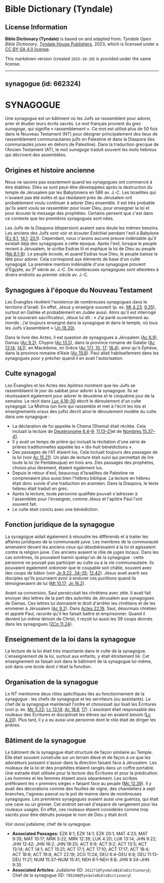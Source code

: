 # Bible Dictionary (Tyndale)

## License Information

**Bible Dictionary (Tyndale)** is based on and adapted from: _Tyndale Open Bible Dictionary_, [Tyndale House Publishers](https://tyndaleopenresources.com/), 2023, which is licensed under a [CC BY-SA 4.0 license](https://creativecommons.org/licenses/by-sa/4.0/legalcode.en).

This markdown version (created `2025-10-20`) is provided under the same license.



--------------------------------

## synagogue (id: 662324)

SYNAGOGUE
=========

Une synagogue est un bâtiment où les Juifs se rassemblent pour adorer, prier et étudier leurs écrits sacrés. Le mot français provient du grec *sunagoge*, qui signifie « rassemblement ». Ce mot est utilisé plus de 50 fois dans le Nouveau Testament (NT) pour désigner principalement des lieux de rassemblement communautaires juifs en Palestine et dans la Diaspora (les communautés juives en dehors de Palestine). Dans la traduction grecque de l'Ancien Testament (AT), le mot *sunagoge* traduit souvent les mots hébreux qui décrivent des assemblées.

Origines et histoire ancienne
-----------------------------

Nous ne savons pas exactement quand les synagogues ont commencé à être établies. Elles se sont peut\-être développées après la destruction du temple de Jérusalem par les Babyloniens en 586 av. J.‑C. Les Israélites qui n'avaient pas été exilés et qui résidaient près de Jérusalem ont probablement voulu continuer à adorer Dieu ensemble. Il est très probable qu'ils aient voulu se rassembler pour louer Dieu, pour enseigner la loi et pour écouter le message des prophètes. Certains pensent que c'est dans ce contexte que les premières synagogues sont nées.

Les Juifs de la Diaspora (dispersion) avaient sans doute les mêmes besoins. Les anciens des Juifs vont voir et écouter Ézéchiel pendant l'exil à Babylone ([Ez 8\.1](https://ref.ly/Ezek8:1); [14\.1](https://ref.ly/Ezek14:1); [20\.1](https://ref.ly/Ezek20:1)). Cependant, nous n'avons aucune preuve indéniable qu'il existait déjà des synagogues à cette époque. Après l'exil, lorsque le peuple revient à Jérusalem, le scribe Esdras lit et explique la loi de Dieu au peuple ([Né 8\.1–8](https://ref.ly/Neh8:1-Neh8:8)). Le peuple écoute, et quand Esdras loue Dieu, le peuple baisse la tête pour adorer. Cela correspond aux éléments de base d'un culte synagogal. La première mention indéniable d'une synagogue provient d'Égypte, au 3ᵉ siècle av. J.‑C. De nombreuses synagogues sont attestées à divers endroits au premier siècle av. J.‑C.

Synagogues à l'époque du Nouveau Testament
------------------------------------------

Les Évangiles révèlent l'existence de nombreuses synagogues dans le territoire d'Israël. En effet, Jésus y enseigne souvent (p. ex. [Mt 4\.23](https://ref.ly/Matt4:23); [9\.35](https://ref.ly/Matt9:35)), surtout en Galilée et probablement en Judée aussi. Alors qu'il est interrogé par le souverain sacrificateur, Jésus lui dit : « J’ai parlé ouvertement au monde ; j’ai toujours enseigné dans la synagogue et dans le temple, où tous les Juifs s’assemblent » ([Jn 18\.20\)](https://ref.ly/John18:20).

Dans le livre des Actes, il est question de synagogues à Jérusalem ([Ac 6\.9](https://ref.ly/Acts6:9)), Damas ([Ac 9\.2](https://ref.ly/Acts9:2)), Chypre ([Ac 13\.5](https://ref.ly/Acts13:5)), dans la province romaine de Galatie ([Ac 13\.14](https://ref.ly/Acts13:14); [14\.1](https://ref.ly/Acts14:1)), en Macédoine, en Grèce ([Ac 17\.1, 10, 17](https://ref.ly/Acts17:1,Acts17:10,Acts17:17); [18\.4](https://ref.ly/Acts18:4)), ainsi qu'à Éphèse, dans la province romaine d'Asie ([Ac 19\.8](https://ref.ly/Acts19:8)). Paul allait habituellement dans les synagogues pour y prêcher quand il en avait l'autorisation.

Culte synagogal
---------------

Les Évangiles et les Actes des Apôtres montrent que les Juifs se rassemblaient le jour du sabbat pour adorer à la synagogue. Ils se réunissaient également pour adorer le deuxième et le cinquième jour de la semaine. Le récit dans [Luc 4\.16–30](https://ref.ly/Luke4:16-Luke4:30) décrit le déroulement d'un culte synagogal. La Mishna (un livre qui rassemble et met à l'écrit les lois et enseignements oraux des juifs) décrit ainsi le déroulement modèle du culte dans une synagogue :

* La déclaration de foi appelée le Chema (Shema) était récitée. Cela incluait la lecture de [Deutéronome 6\.4–9](https://ref.ly/Deut6:4-Deut6:9); [11\.13–21](https://ref.ly/Deut11:13-Deut11:21)et de [Nombres 15\.37–41](https://ref.ly/Num15:37-Num15:41).
* Il y avait un temps de prière qui incluait la récitation d'une série de prières traditionnelles appelée les « dix\-huit bénédictions ».
* Des passages de l'AT étaient lus. Cela incluait toujours des passages de la loi (voir [Ac 15\.21](https://ref.ly/Acts15:21)). Un plan de lecture était suivi qui permettait de lire toute la loi (le Pentateuque) en trois ans. Des passages des prophètes, choisis plus librement, étaient également lus.
* Depuis le retour d'exil, beaucoup d'Israélites de Palestine ne comprenaient plus aussi bien l'hébreu biblique. La lecture en hébreu était donc suivie d'une traduction en araméen. Dans la Diaspora, le texte hébreu était traduit en grec.
* Après la lecture, toute personne qualifiée pouvait s'adresser à l'assemblée pour l'enseigner, comme Jésus et l'apôtre Paul l'ont souvent fait.
* Le culte était conclu avec une bénédiction.

Fonction juridique de la synagogue
----------------------------------

La synagogue aidait également à résoudre les différends et à traiter les affaires juridiques de la communauté juive. Les membres de la communauté amenaient devant les anciens ceux qui désobéissaient à la loi et agissaient contre la religion juive. Ces anciens avaient le rôle de juges locaux. Dans les cas extrêmes, ils pouvaient bannir quelqu'un de la synagogue : cette personne ne pouvait pas participer au culte ou à la vie communautaire. Ils pouvaient également ordonner que le coupable soit châtié, souvent avec des coups de bâton (voir [Jn 9\.22, 34–35](https://ref.ly/John9:22,John9:34-John9:35); [12\.42](https://ref.ly/John12:42)). Jésus avait averti ses disciples qu'ils pourraient avoir à endurer ces punitions quand ils témoigneraient de lui ([Mt 10\.17](https://ref.ly/Matt10:17); [Jn 16\.2](https://ref.ly/John16:2)).

Avant sa conversion, Saul persécutait les chrétiens avec zèle. Il avait fait envoyer des lettres de la part des autorités de Jérusalem aux synagogues de Damas. Ces lettres lui donnaient le droit d'arrêter les chrétiens et de les emmener à Jérusalem ([Ac 9\.2](https://ref.ly/Acts9:2)). Dans [Actes 22\.19](https://ref.ly/Acts22:19), Saul, désormais chrétien et appelé Paul, raconte qu'il les faisait battre et emprisonner. Quand il devient lui\-même témoin de Christ, il reçoit lui aussi les 39 coups donnés dans les synagogues ([2Co 11\.24](https://ref.ly/2Cor11:24)).

Enseignement de la loi dans la synagogue
----------------------------------------

La lecture de la loi était très importante dans le culte de la synagogue. L'enseignement de la loi, surtout aux enfants, y était étroitement lié. Cet enseignement se faisait soit dans le bâtiment de la synagogue lui\-même, soit dans une école dont c'était la fonction.

Organisation de la synagogue
----------------------------

Le NT mentionne deux rôles spécifiques liés au fonctionnement de la synagogue : les chefs de synagogue et les serviteurs (ou assistants). Le chef de la synagogue maintenait l'ordre et choisissait qui lisait les Écritures (voir p. ex. [Mc 5\.22](https://ref.ly/Mark5:22); [Lc 13\.14](https://ref.ly/Luke13:14); [Ac 18\.8](https://ref.ly/Acts18:8), [17](https://ref.ly/Acts18:17)). L'assistant était responsable des rouleaux des Écritures et disciplinait les élèves qui en avaient besoin ([Lc 4\.20](https://ref.ly/Luke4:20)). Plus tard, il y a eu aussi une personne dont le rôle était de diriger les prières.

Bâtiment de la synagogue
------------------------

Le bâtiment de la synagogue était structuré de façon similaire au Temple. Elle était souvent construite sur un terrain élevé et de façon à ce que les adorateurs puissent s'assoir dans la direction faisant face à Jérusalem. Les rouleaux de la loi et des prophètes étaient rangés dans un coffre portable. Une estrade était utilisée pour la lecture des Écritures et pour la prédication. Les hommes et les femmes étaient assis séparément. Les scribes préféraient les « premiers sièges » faisant face au peuple ([Mc 12\.39](https://ref.ly/Mark12:39)). Il y avait des décorations comme des feuilles de vigne, des chandeliers à sept branches, l'agneau pascal ou le pot de manne dans de nombreuses synagogues. Les premières synagogues avaient aussi une gueniza, qui était une cave ou un grenier. Cet endroit servait d'espace de rangement pour les rouleaux usagés. En effet, ces rouleaux étaient considérés comme trop sacrés pour être détruits puisque le nom de Dieu y était écrit.

*Voir aussi* judaïsme; chef de la synagogue.

* **Associated Passages:** EZK 8:1; EZK 14:1; EZK 20:1; MAT 4:23; MAT 9:35; MAT 10:17; MRK 5:22; MRK 12:39; LUK 4:20; LUK 13:14; JHN 9:22; JHN 12:42; JHN 16:2; JHN 18:20; ACT 6:9; ACT 9:2; ACT 13:5; ACT 13:14; ACT 14:1; ACT 15:21; ACT 17:1; ACT 17:10; ACT 17:17; ACT 18:4; ACT 18:8; ACT 19:8; ACT 22:19; 2CO 11:24; DEU 6:4–DEU 6:9; DEU 11:13–DEU 11:21; NUM 15:37–NUM 15:41; NEH 8:1–NEH 8:8; JHN 9:34–JHN 9:35
* **Associated Articles:** Judaïsme (ID: `341271@TyndaleBibleDictionary`); Chef de la synagogue (ID: `785248@TyndaleBibleDictionary`)


